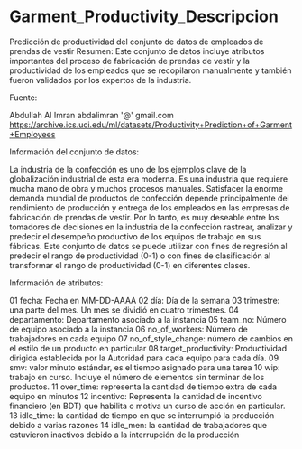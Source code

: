 # Garment_Productivity_Descripcion
Predicción de productividad del conjunto de datos de empleados de prendas de vestir
Resumen: Este conjunto de datos incluye atributos importantes del proceso de fabricación de prendas de vestir y la productividad de los empleados que se recopilaron manualmente y también fueron validados por los expertos de la industria.

Fuente:

Abdullah Al Imran
abdalimran '@' gmail.com
https://archive.ics.uci.edu/ml/datasets/Productivity+Prediction+of+Garment+Employees


Información del conjunto de datos:

La industria de la confección es uno de los ejemplos clave de la globalización industrial de esta era moderna. Es una industria que requiere mucha mano de obra y muchos procesos manuales. Satisfacer la enorme demanda mundial de productos de confección depende principalmente del rendimiento de producción y entrega de los empleados en las empresas de fabricación de prendas de vestir. Por lo tanto, es muy deseable entre los tomadores de decisiones en la industria de la confección rastrear, analizar y predecir el desempeño productivo de los equipos de trabajo en sus fábricas. Este conjunto de datos se puede utilizar con fines de regresión al predecir el rango de productividad (0-1) o con fines de clasificación al transformar el rango de productividad (0-1) en diferentes clases.


Información de atributos:

01 fecha: Fecha en MM-DD-AAAA
02 día: Día de la semana
03 trimestre: una parte del mes. Un mes se dividió en cuatro trimestres.
04 departamento: Departamento asociado a la instancia
05 team_no: Número de equipo asociado a la instancia
06 no_of_workers: Número de trabajadores en cada equipo
07 no_of_style_change: número de cambios en el estilo de un producto en particular
08 target_productivity: Productividad dirigida establecida por la Autoridad para cada equipo para cada día.
09 smv: valor minuto estándar, es el tiempo asignado para una tarea
10 wip: trabajo en curso. Incluye el número de elementos sin terminar de los productos.
11 over_time: representa la cantidad de tiempo extra de cada equipo en minutos
12 incentivo: Representa la cantidad de incentivo financiero (en BDT) que habilita o motiva un curso de acción en particular.
13 idle_time: la cantidad de tiempo en que se interrumpió la producción debido a varias razones
14 idle_men: la cantidad de trabajadores que estuvieron inactivos debido a la interrupción de la producción
